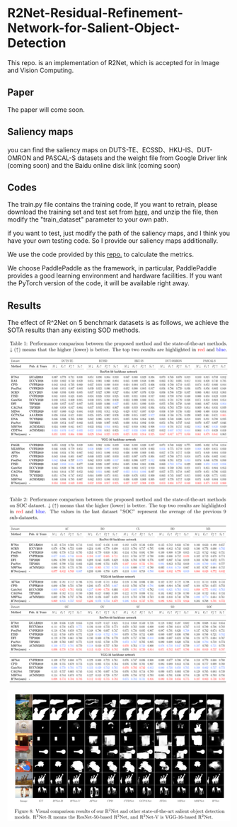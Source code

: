 # R2Net-Residual-Refinement-Network-for-Salient-Object-Detection
This repo. is an implementation of R2Net, which is accepted for in Image and Vision Computing.

## Paper
The paper will come soon.

## Saliency maps
you can find the saliency maps on DUTS-TE、ECSSD、HKU-IS、DUT-OMRON and PASCAL-S datasets and the weight file from Google Driver link (coming soon) and the Baidu online disk link (coming soon)

## Codes
The train.py file contains the training code, If you want to retrain, please download the training set and test set from [here](https://aistudio.baidu.com/aistudio/datasetdetail/97810), and unzip the file, then modify the "train_dataset" parameter to your own path.

if you want to test, just modify the path of the saliency maps, and I think you have your own testing code. So I provide our saliency maps additionally.

We use the code provided by this [repo.](https://github.com/Mehrdad-Noori/Saliency-Evaluation-Toolbox) to calculate the metrics.

We choose PaddlePaddle as the framework, in particular, PaddlePaddle provides a good learning environment and hardware facilities. If you want the PyTorch version of the code, it will be available right away.

## Results
The effect of R^2Net on 5 benchmark datasets is as follows, we achieve the SOTA results than any existing SOD methods.

![avatar](images/results.png)

![avatar](images/results2.png)

![avatar](images/results3.png)
